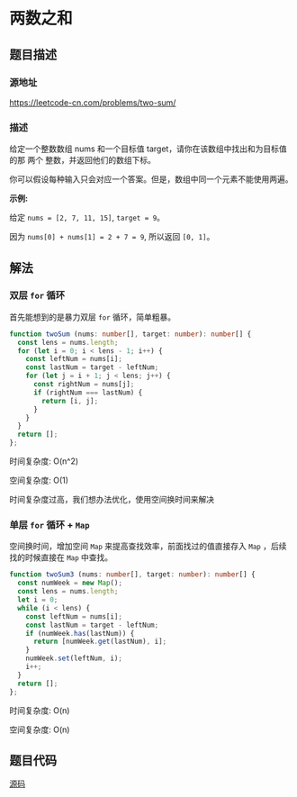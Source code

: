 # 两数之和

## 题目描述

### 源地址

https://leetcode-cn.com/problems/two-sum/

### 描述

给定一个整数数组 nums 和一个目标值 target，请你在该数组中找出和为目标值的那 两个 整数，并返回他们的数组下标。

你可以假设每种输入只会对应一个答案。但是，数组中同一个元素不能使用两遍。

**示例:**

给定 `nums = [2, 7, 11, 15]`, `target = 9`。

因为 `nums[0] + nums[1] = 2 + 7 = 9`, 所以返回 `[0, 1]`。



## 解法

### 双层 `for` 循环

首先能想到的是暴力双层 `for` 循环，简单粗暴。

```typescript
function twoSum (nums: number[], target: number): number[] {
  const lens = nums.length;
  for (let i = 0; i < lens - 1; i++) {
    const leftNum = nums[i];
    const lastNum = target - leftNum;
    for (let j = i + 1; j < lens; j++) {
      const rightNum = nums[j];
      if (rightNum === lastNum) {
        return [i, j];
      }
    }
  }
  return [];
};
```

时间复杂度: O(n^2)

空间复杂度: O(1)

时间复杂度过高，我们想办法优化，使用空间换时间来解决

### 单层 `for` 循环 + `Map`

空间换时间，增加空间 `Map` 来提高查找效率，前面找过的值直接存入 `Map` ，后续找的时候直接在 `Map` 中查找。

```typescript
function twoSum3 (nums: number[], target: number): number[] {
  const numWeek = new Map();
  const lens = nums.length;
  let i = 0;
  while (i < lens) {
    const leftNum = nums[i];
    const lastNum = target - leftNum;
    if (numWeek.has(lastNum)) {
      return [numWeek.get(lastNum), i];
    }
    numWeek.set(leftNum, i);
    i++;
  }
  return [];
};
```

时间复杂度: O(n)

空间复杂度: O(n)

## 题目代码

[源码](../src/array/1.two-sum.ts)